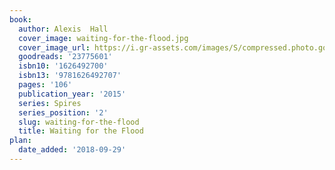 ```yaml
---
book:
  author: Alexis  Hall
  cover_image: waiting-for-the-flood.jpg
  cover_image_url: https://i.gr-assets.com/images/S/compressed.photo.goodreads.com/books/1418372804l/23775601._SX98_.jpg
  goodreads: '23775601'
  isbn10: '1626492700'
  isbn13: '9781626492707'
  pages: '106'
  publication_year: '2015'
  series: Spires
  series_position: '2'
  slug: waiting-for-the-flood
  title: Waiting for the Flood
plan:
  date_added: '2018-09-29'
---
```

